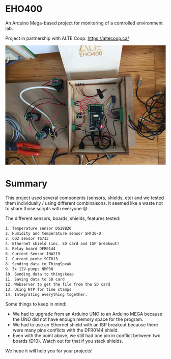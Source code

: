 # EHO400
An Arduino Mega-based project for monitoring of a controlled environment lab.

Project in partnership with ALTE Coop: https://altecoop.ca/ 

![Picture of EHO400](/Pictures/EHO400.png)

# Summary

This project used several components (sensors, shields, etc) and we tested them individually / using different combinaisons.  It seemed like a waste not to share those scripts with everyone :smile: . 

The different sensors, boards, shields, features tested: 

	1. Temperature sensor DS18B20
	2. Humidity and temperature sensor SHT30-D
	3. CO2 sensor T6713
	4. Ethernet shield (inc. SD card and ISP breakout)
	5. Relay board DFR0144
	6. Current Sensor INA219
	7. Current probe SCT013
	8. Sending data to ThingSpeak
	9. 3x 12V-pumps NMP30
	10. Sending data to thingskeap
	11. Saving data to SD card
	12. Webserver to get the file from the SD card
	13. Using NTP for time stamps
	14. Integrating everything together.

Some things to keep in mind:
* We had to upgrade from an Arduino UNO to an Arduino MEGA because the UNO did not have enough memory space for the program.
* We had to use an Ethernet shield with an ISP breakout because there were many pins conflicts with the DFR0144 shield.
* Even with the point above, we still had one pin in conflict between two boards (D10). Watch out for that if you stack shields.


We hope it will help you for your projects! 
